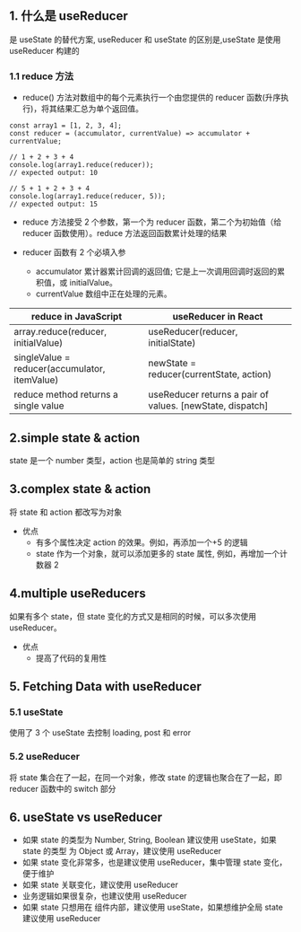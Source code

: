 ## 1. 什么是 useReducer

是 useState 的替代方案, useReducer 和 useState 的区别是,useState 是使用 useReducer 构建的

### 1.1 reduce 方法

- reduce() 方法对数组中的每个元素执行一个由您提供的 reducer 函数(升序执行)，将其结果汇总为单个返回值。

```
const array1 = [1, 2, 3, 4];
const reducer = (accumulator, currentValue) => accumulator + currentValue;

// 1 + 2 + 3 + 4
console.log(array1.reduce(reducer));
// expected output: 10

// 5 + 1 + 2 + 3 + 4
console.log(array1.reduce(reducer, 5));
// expected output: 15

```

- reduce 方法接受 2 个参数，第一个为 reducer 函数，第二个为初始值（给 reducer 函数使用）。reduce 方法返回函数累计处理的结果

* reducer 函数有 2 个必填入参

  - accumulator 累计器累计回调的返回值; 它是上一次调用回调时返回的累积值，或 initialValue。
  - currentValue 数组中正在处理的元素。

| reduce in JavaScript                          | useReducer in React                                       |
| --------------------------------------------- | --------------------------------------------------------- |
| array.reduce(reducer, initialValue)           | useReducer(reducer, initialState)                         |
| singleValue = reducer(accumulator, itemValue) | newState = reducer(currentState, action)                  |
| reduce method returns a single value          | useReducer returns a pair of values. [newState, dispatch] |

## 2.simple state & action

state 是一个 number 类型，action 也是简单的 string 类型

## 3.complex state & action

将 state 和 action 都改写为对象

- 优点
  - 有多个属性决定 action 的效果。例如，再添加一个+5 的逻辑
  - state 作为一个对象，就可以添加更多的 state 属性, 例如，再增加一个计数器 2

## 4.multiple useReducers

如果有多个 state，但 state 变化的方式又是相同的时候，可以多次使用 useReducer。

- 优点
  - 提高了代码的复用性

## 5. Fetching Data with useReducer

### 5.1 useState

使用了 3 个 useState 去控制 loading, post 和 error

### 5.2 useReducer

将 state 集合在了一起，在同一个对象，修改 state 的逻辑也聚合在了一起，即 reducer 函数中的 switch 部分

## 6. useState vs useReducer

- 如果 state 的类型为 Number, String, Boolean 建议使用 useState，如果 state 的类型 为 Object 或 Array，建议使用 useReducer
- 如果 state 变化非常多，也是建议使用 useReducer，集中管理 state 变化，便于维护
- 如果 state 关联变化，建议使用 useReducer
- 业务逻辑如果很复杂，也建议使用 useReducer
- 如果 state 只想用在 组件内部，建议使用 useState，如果想维护全局 state 建议使用 useReducer
